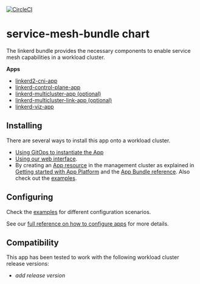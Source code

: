 [![CircleCI](https://dl.circleci.com/status-badge/img/gh/giantswarm/service-mesh-bundle/tree/main.svg?style=svg)](https://dl.circleci.com/status-badge/redirect/gh/giantswarm/service-mesh-bundle/tree/main)

# service-mesh-bundle chart

The linkerd bundle provides the necessary components to enable service mesh capabilities in a workload cluster.

**Apps**

- [linkerd2-cni-app](https://github.com/giantswarm/linkerd2-cni-app)
- [linkerd-control-plane-app](https://github.com/giantswarm/linkerd-control-plane-app)
- [linkerd-multicluster-app (optional)](https://github.com/giantswarm/linkerd-multicluster-app)
- [linkerd-multicluster-link-app (optional)](https://github.com/giantswarm/linkerd-multicluster-link-app)
- [linkerd-viz-app](https://github.com/giantswarm/linkerd-viz-app)

## Installing

There are several ways to install this app onto a workload cluster.

- [Using GitOps to instantiate the App](https://docs.giantswarm.io/advanced/gitops/#installing-managed-apps)
- [Using our web interface](https://docs.giantswarm.io/ui-api/web/app-platform/#installing-an-app).
- By creating an [App resource](https://docs.giantswarm.io/use-the-api/management-api/crd/apps.application.giantswarm.io/) in the management cluster as explained in [Getting started with App Platform](https://docs.giantswarm.io/app-platform/getting-started/) and the [App Bundle reference](https://docs.giantswarm.io/getting-started/app-platform/app-bundle/). Also check out the [examples](https://github.com/giantswarm/service-mesh-bundle/tree/main/examples).

## Configuring

Check the [examples](https://github.com/giantswarm/service-mesh-bundle/tree/main/examples) for different configuration scenarios.

See our [full reference on how to configure apps](https://docs.giantswarm.io/app-platform/app-configuration/) for more details.

## Compatibility

This app has been tested to work with the following workload cluster release versions:

- _add release version_

